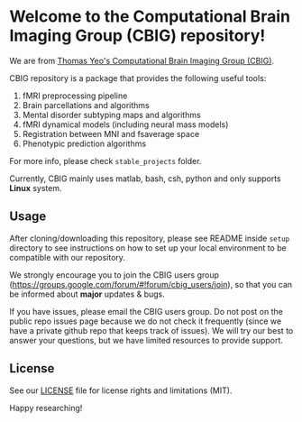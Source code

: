 # Welcome to the Computational Brain Imaging Group (CBIG) repository!

We are from [Thomas Yeo's Computational Brain Imaging Group (CBIG)](https://sites.google.com/view/yeolab).

CBIG repository is a package that provides the following useful tools:  
1. fMRI preprocessing pipeline
2. Brain parcellations and algorithms
3. Mental disorder subtyping maps and algorithms
4. fMRI dynamical models (including neural mass models)
5. Registration between MNI and fsaverage space
6. Phenotypic prediction algorithms  

For more info, please check `stable_projects` folder.

Currently, CBIG mainly uses matlab, bash, csh, python and only supports **Linux** system. 

## Usage ##
After cloning/downloading this repository, please see README inside `setup` directory to see instructions on how to set up your local environment to be compatible with our repository.

We strongly encourage you to join the CBIG users group (https://groups.google.com/forum/#!forum/cbig_users/join), so that you can be informed about **major** updates & bugs.

If you have issues, please email the CBIG users group. Do not post on the public repo issues page because we do not check it frequently (since we have a private github repo that keeps track of issues). We will try our best to answer your questions, but we have limited resources to provide support. 

## License ##
See our [LICENSE](https://github.com/ThomasYeoLab/CBIG/blob/master/LICENSE.md) file for license rights and limitations (MIT).

Happy researching!
